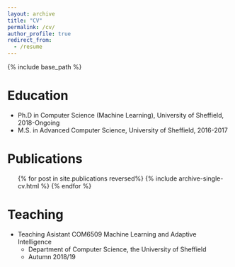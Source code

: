 ```yaml
---
layout: archive
title: "CV"
permalink: /cv/
author_profile: true
redirect_from:
  - /resume
---
```


{% include base_path %}

Education
======
* Ph.D in Computer Science (Machine Learning), University of Sheffield, 2018-Ongoing
* M.S. in Advanced Computer Science, University of Sheffield, 2016-2017
<!---* B.S. in Github, Github University, 2012--> 

<!---Work experience
======
* Summer 2015: Research Assistant
  * Github University
  * Duties included: Tagging issues
  * Supervisor: Professor Git

* Fall 2015: Research Assistant
  * Github University
  * Duties included: Merging pull requests
  * Supervisor: Professor Hub

Talks
======
  <ul>{% for post in site.talks %}
    {% include archive-single-talk-cv.html %}
  {% endfor %}</ul>
  
Teaching
======
  <ul>{% for post in site.teaching %}
    {% include archive-single-cv.html %}
  {% endfor %}</ul>
  
Service and leadership
======
* Currently signed in to 43 different slack teams

Skills
======
* Skill 1
* Skill 2
  * Sub-skill 2.1
  * Sub-skill 2.2
  * Sub-skill 2.3
* Skill 3--> 

Publications
======
  <ul>{% for post in site.publications reversed%}
    {% include archive-single-cv.html %}
  {% endfor %}</ul>
    
Teaching
======
* Teaching Asistant COM6509 Machine Learning and Adaptive Intelligence 
  * Department of Computer Science, the University of Sheffield
  * Autumn 2018/19
 
